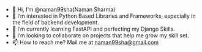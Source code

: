 - 👋 Hi, I’m @naman99sha(Naman Sharma)
- 👀 I’m interested in Python Based Libraries and Frameworks, especially in the field of backend development.
- 🌱 I’m currently learning FastAPI and perfecting my Django Skills.
- 💞️ I’m looking to collaborate on projects that help me grow my skill set.
- 📫 How to reach me? Mail me at naman99sha@gmail.com

<!---
naman99sha/naman99sha is a ✨ special ✨ repository because its `README.md` (this file) appears on your GitHub profile.
You can click the Preview link to take a look at your changes.
--->
